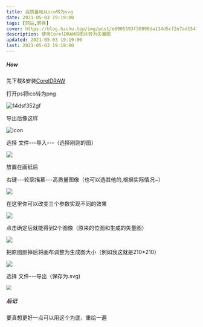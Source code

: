 ```yaml
---
title: 高质量地从ico转为svg
date: 2021-05-03 19:19:00
tags: [网站,转换]
cover: https://blog.hzchu.top/img/post/e6905593f50890da134d5cf2e7ad1541.png
description: 使用CorelDRAW将图片转为矢量图
updated: 2021-05-03 19:19:00
last: 2021-05-03 19:19:00
---
```


##### How

先下载&安装[CorelDRAW](https://share.thun888.xyz/api?path=/%E8%BD%AF%E4%BB%B6/CorelDRAW_X4_SP2_%E7%B2%BE%E7%AE%80%E5%A2%9E%E5%BC%BA%E7%89%88.exe&raw=true)

打开ps将ico转为png

![14dsf352gf](https://raw.thun888.xyz/thun888/tuku/master/img/14dsf352gf.gif)

导出后像这样

![icon](https://raw.thun888.xyz/thun888/tuku/master/img/icon.png)

选择 文件---导入---（选择刚刚的图）

![](https://raw.thun888.xyz/thun888/tuku/master/img/20210504155534.png)

放置在画纸后

右键---轮廓描慕---高质量图像（也可以选其他的,根据实际情况~）

![](https://raw.thun888.xyz/thun888/tuku/master/img/20210504155749.png)

在这里你可以改变三个参数实现不同的效果

![](https://raw.thun888.xyz/thun888/tuku/master/img/dg4df56hde4568.png)

点击确定后就能得到2个图像（原来的位图和生成的矢量图）

![](https://raw.thun888.xyz/thun888/tuku/master/img/20210504160151.png)

把原图删掉后将画布调整为生成图大小（例如我这就是210\*210）

![](https://raw.thun888.xyz/thun888/tuku/master/img/da21desf4s568gre46g.png)

选择 文件---导出（保存为.svg)


<img src="https://raw.thun888.xyz/thun888/tuku/master/img/20210504161231.png" style="zoom:80%;" />

##### 后记

要真想更好一点可以用这个为底，重绘一遍